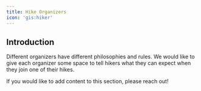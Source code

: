 ```yaml
---
title: Hike Organizers
icon: 'gis:hiker'
---
```


## Introduction

Different organizers have different philosophies and rules. 
We would like to give each organizer some space to tell hikers what they can expect when they join one of their hikes.

If you would like to add content to this section, please reach out!
